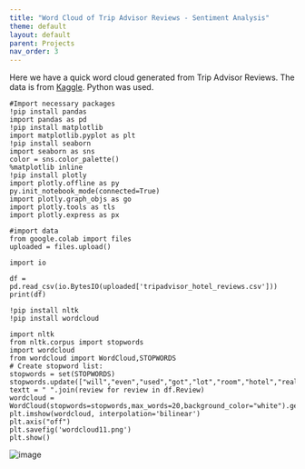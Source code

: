 ```yaml
---
title: "Word Cloud of Trip Advisor Reviews - Sentiment Analysis"
theme: default
layout: default
parent: Projects
nav_order: 3
---
```

Here we have a quick word cloud generated from Trip Advisor Reviews. The data is from [Kaggle](https://www.kaggle.com/andrewmvd/trip-advisor-hotel-reviews). Python was used.

```
#Import necessary packages
!pip install pandas
import pandas as pd
!pip install matplotlib
import matplotlib.pyplot as plt
!pip install seaborn
import seaborn as sns
color = sns.color_palette()
%matplotlib inline
!pip install plotly
import plotly.offline as py
py.init_notebook_mode(connected=True)
import plotly.graph_objs as go
import plotly.tools as tls
import plotly.express as px 
```

```
#import data
from google.colab import files
uploaded = files.upload()
```

```
import io 

df = pd.read_csv(io.BytesIO(uploaded['tripadvisor_hotel_reviews.csv'])) 
print(df)
```

```
!pip install nltk
!pip install wordcloud
```

```
import nltk
from nltk.corpus import stopwords
import wordcloud
from wordcloud import WordCloud,STOPWORDS
# Create stopword list:
stopwords = set(STOPWORDS)
stopwords.update(["will","even","used","got","lot","room","hotel","really","n't","went","way","want"])
textt = " ".join(review for review in df.Review)
wordcloud = WordCloud(stopwords=stopwords,max_words=20,background_color="white").generate(textt)
plt.imshow(wordcloud, interpolation='bilinear')
plt.axis("off")
plt.savefig('wordcloud11.png')
plt.show()
```
![image](https://user-images.githubusercontent.com/76073032/103180863-7bbcdd00-485f-11eb-958b-062813cbefba.png)
